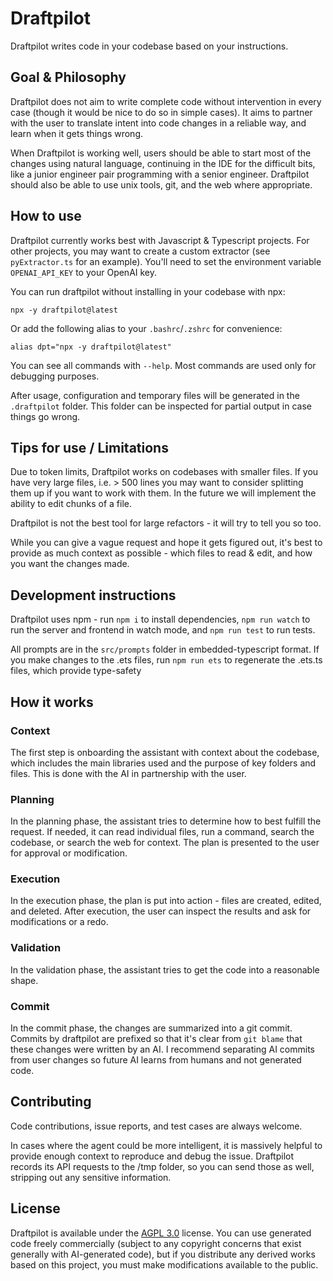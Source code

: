 # Draftpilot

Draftpilot writes code in your codebase based on your instructions.

## Goal & Philosophy

Draftpilot does not aim to write complete code without intervention in every case (though it
would be nice to do so in simple cases). It aims to partner with the user to translate intent into
code changes in a reliable way, and learn when it gets things wrong.

When Draftpilot is working well, users should be able to start most of the changes using natural
language, continuing in the IDE for the difficult bits, like a junior engineer pair programming with
a senior engineer. Draftpilot should also be able to use unix tools, git, and the web where appropriate.

## How to use

Draftpilot currently works best with Javascript & Typescript projects. For other projects, you
may want to create a custom extractor (see `pyExtractor.ts` for an example).
You'll need to set the environment variable `OPENAI_API_KEY` to your OpenAI key.

You can run draftpilot without installing in your codebase with npx:

`npx -y draftpilot@latest`

Or add the following alias to your `.bashrc`/`.zshrc` for convenience:

`alias dpt="npx -y draftpilot@latest"`

You can see all commands with `--help`. Most commands are used only for debugging purposes.

After usage, configuration and temporary files will be generated in the `.draftpilot` folder.
This folder can be inspected for partial output in case things go wrong.

## Tips for use / Limitations

Due to token limits, Draftpilot works on codebases with smaller files. If you have very large files,
i.e. > 500 lines you may want to consider splitting them up if you want to work with them. In the
future we will implement the ability to edit chunks of a file.

Draftpilot is not the best tool for large refactors - it will try to tell you so too.

While you can give a vague request and hope it gets figured out, it's best to provide as much
context as possible - which files to read & edit, and how you want the changes made.

## Development instructions

Draftpilot uses npm - run `npm i` to install dependencies, `npm run watch` to run the server and
frontend in watch mode, and `npm run test` to run tests.

All prompts are in the `src/prompts` folder in embedded-typescript format. If you make changes to
the .ets files, run `npm run ets` to regenerate the .ets.ts files, which provide type-safety

## How it works

### Context

The first step is onboarding the assistant with context about the codebase, which includes the
main libraries used and the purpose of key folders and files. This is done with the AI in partnership with the user.

### Planning

In the planning phase, the assistant tries to determine how to best fulfill the request. If needed,
it can read individual files, run a command, search the codebase, or search the web for context. The plan is
presented to the user for approval or modification.

### Execution

In the execution phase, the plan is put into action - files are created, edited, and deleted. After
execution, the user can inspect the results and ask for modifications or a redo.

### Validation

In the validation phase, the assistant tries to get the code into a reasonable shape.

### Commit

In the commit phase, the changes are summarized into a git commit. Commits by draftpilot are
prefixed so that it's clear from `git blame` that these changes were written by an AI. I recommend
separating AI commits from user changes so future AI learns from humans and not generated code.

## Contributing

Code contributions, issue reports, and test cases are always welcome.

In cases where the agent could be more intelligent, it is massively helpful to provide enough
context to reproduce and debug the issue. Draftpilot records its API requests to the /tmp folder,
so you can send those as well, stripping out any sensitive information.

## License

Draftpilot is available under the [AGPL 3.0](https://www.gnu.org/licenses/agpl-3.0.en.html) license.
You can use generated code freely commercially (subject to any copyright concerns that exist
generally with AI-generated code), but if you distribute any derived works based on this project,
you must make modifications available to the public.
